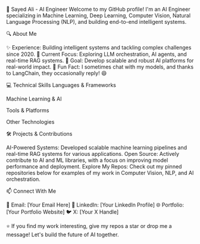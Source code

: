 👋 Sayed Ali - AI Engineer
Welcome to my GitHub profile! I'm an AI Engineer specializing in Machine Learning, Deep Learning, Computer Vision, Natural Language Processing (NLP), and building end-to-end intelligent systems.


🔍 About Me

✨ Experience: Building intelligent systems and tackling complex challenges since 2020.
🧠 Current Focus: Exploring LLM orchestration, AI agents, and real-time RAG systems.
🎯 Goal: Develop scalable and robust AI platforms for real-world impact.
🎲 Fun Fact: I sometimes chat with my models, and thanks to LangChain, they occasionally reply! 😄


💻 Technical Skills
Languages & Frameworks

Machine Learning & AI

Tools & Platforms

Other Technologies


🛠️ Projects & Contributions

AI-Powered Systems: Developed scalable machine learning pipelines and real-time RAG systems for various applications.
Open Source: Actively contribute to AI and ML libraries, with a focus on improving model performance and deployment.
Explore My Repos: Check out my pinned repositories below for examples of my work in Computer Vision, NLP, and AI orchestration.


📫 Connect With Me

📧 Email: [Your Email Here]
💼 LinkedIn: [Your LinkedIn Profile]
🌐 Portfolio: [Your Portfolio Website]
🐦 X: [Your X Handle]


⭐️ If you find my work interesting, give my repos a star or drop me a message! Let's build the future of AI together.
